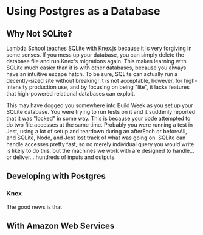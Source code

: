 # Using Postgres as a Database

## Why Not SQLite?

Lambda School teaches SQLite with Knex.js because it is very forgiving in some senses. If you mess up your database, you can simply delete the database file and run Knex's migrations again. This makes learning with SQLite much easier than it is with other databases, because you always have an intuitive escape hatch. To be sure, SQLite can actually run a decently-sized site without breaking! It is not acceptable, however, for high-intensity production use, and by focusing on being "lite", it lacks features that high-powered relational databases can exploit.

This may have dogged you somewhere into Build Week as you set up your SQLite database. You were trying to run tests on it and it suddenly reported that it was "locked" in some way. This is because your code attempted to do two file accesses at the same time. Probably you were running a test in Jest, using a lot of setup and teardown during an afterEach or beforeAll, and SQLite, Node, and Jest lost track of what was going on. SQLite can handle accesses pretty fast, so no merely individual query you would write is likely to do this, but the machines we work with are designed to handle... or deliver... hundreds of inputs and outputs.

## Developing with Postgres



### Knex

The good news is that 

## With Amazon Web Services